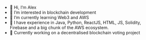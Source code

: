 - 👋 Hi, I’m Alex
- 👀 I’m interested in blockchain development
- 🌱 I’m currently learning Web3 and AWS
- 💼 I have experience in Java, Python, ReactJS, HTML, JS, Solidity, Firebase and a big chunk of the AWS ecosystem.
- 💞️ Currently working on a decentralised blockchain voting project
